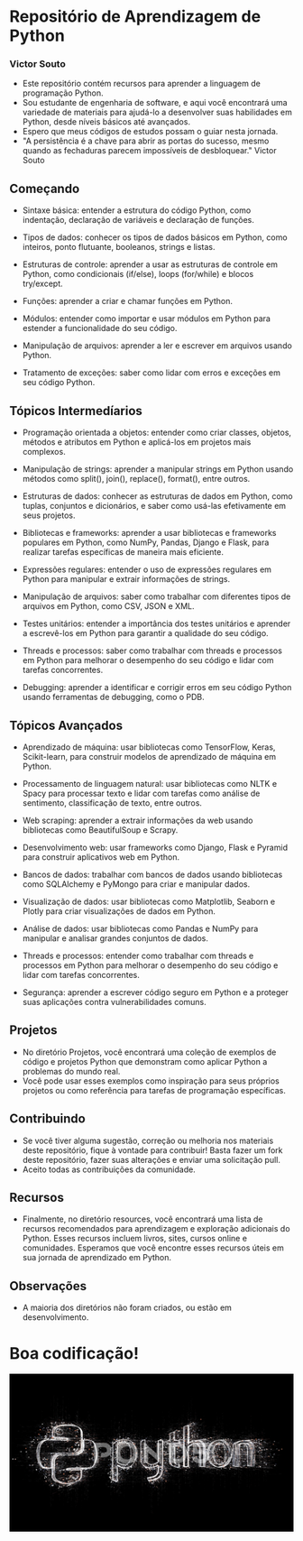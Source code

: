 # Repositório de Aprendizagem de Python
### Victor Souto

* Este repositório contém recursos para aprender a linguagem de programação Python.
* Sou estudante de engenharia de software, e aqui você encontrará uma variedade de materiais para ajudá-lo a desenvolver suas habilidades em Python, desde níveis básicos até avançados.
* Espero que meus códigos de estudos possam o guiar nesta jornada.
* "A persistência é a chave para abrir as portas do sucesso, mesmo quando as fechaduras parecem impossíveis de desbloquear." Victor Souto

## Começando

* Sintaxe básica: entender a estrutura do código Python, como indentação, declaração de variáveis e declaração de funções.

* Tipos de dados: conhecer os tipos de dados básicos em Python, como inteiros, ponto flutuante, booleanos, strings e listas.

* Estruturas de controle: aprender a usar as estruturas de controle em Python, como condicionais (if/else), loops (for/while) e blocos try/except.

* Funções: aprender a criar e chamar funções em Python.

* Módulos: entender como importar e usar módulos em Python para estender a funcionalidade do seu código.

* Manipulação de arquivos: aprender a ler e escrever em arquivos usando Python.

* Tratamento de exceções: saber como lidar com erros e exceções em seu código Python.

## Tópicos Intermedíarios

* Programação orientada a objetos: entender como criar classes, objetos, métodos e atributos em Python e aplicá-los em projetos mais complexos.

* Manipulação de strings: aprender a manipular strings em Python usando métodos como split(), join(), replace(), format(), entre outros.

* Estruturas de dados: conhecer as estruturas de dados em Python, como tuplas, conjuntos e dicionários, e saber como usá-las efetivamente em seus projetos.

* Bibliotecas e frameworks: aprender a usar bibliotecas e frameworks populares em Python, como NumPy, Pandas, Django e Flask, para realizar tarefas específicas de maneira mais eficiente.

* Expressões regulares: entender o uso de expressões regulares em Python para manipular e extrair informações de strings.

* Manipulação de arquivos: saber como trabalhar com diferentes tipos de arquivos em Python, como CSV, JSON e XML.

* Testes unitários: entender a importância dos testes unitários e aprender a escrevê-los em Python para garantir a qualidade do seu código.

* Threads e processos: saber como trabalhar com threads e processos em Python para melhorar o desempenho do seu código e lidar com tarefas concorrentes.

* Debugging: aprender a identificar e corrigir erros em seu código Python usando ferramentas de debugging, como o PDB.

## Tópicos Avançados

* Aprendizado de máquina: usar bibliotecas como TensorFlow, Keras, Scikit-learn, para construir modelos de aprendizado de máquina em Python.

* Processamento de linguagem natural: usar bibliotecas como NLTK e Spacy para processar texto e lidar com tarefas como análise de sentimento, classificação de texto, entre outros.

* Web scraping: aprender a extrair informações da web usando bibliotecas como BeautifulSoup e Scrapy.

* Desenvolvimento web: usar frameworks como Django, Flask e Pyramid para construir aplicativos web em Python.

* Bancos de dados: trabalhar com bancos de dados usando bibliotecas como SQLAlchemy e PyMongo para criar e manipular dados.

* Visualização de dados: usar bibliotecas como Matplotlib, Seaborn e Plotly para criar visualizações de dados em Python.

* Análise de dados: usar bibliotecas como Pandas e NumPy para manipular e analisar grandes conjuntos de dados.

* Threads e processos: entender como trabalhar com threads e processos em Python para melhorar o desempenho do seu código e lidar com tarefas concorrentes.

* Segurança: aprender a escrever código seguro em Python e a proteger suas aplicações contra vulnerabilidades comuns.

## Projetos

* No diretório Projetos, você encontrará uma coleção de exemplos de código e projetos Python que demonstram como aplicar Python a problemas do mundo real.
* Você pode usar esses exemplos como inspiração para seus próprios projetos ou como referência para tarefas de programação específicas.

## Contribuindo

* Se você tiver alguma sugestão, correção ou melhoria nos materiais deste repositório, fique à vontade para contribuir! Basta fazer um fork deste repositório, fazer suas alterações e enviar uma solicitação pull.
* Aceito todas as contribuições da comunidade.

## Recursos

* Finalmente, no diretório resources, você encontrará uma lista de recursos recomendados para aprendizagem e exploração adicionais do Python. Esses recursos incluem livros, sites, cursos online e comunidades. Esperamos que você encontre esses recursos úteis em sua jornada de aprendizado em Python.

## Observações

* A maioria dos diretórios não foram criados, ou estão em desenvolvimento.
# Boa codificação!

<img src="python.png">